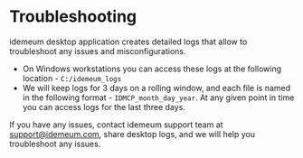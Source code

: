 # Troubleshooting

idemeum desktop application creates detailed logs that allow to troubleshoot any issues and misconfigurations. 

- On Windows workstations you can access these logs at the following location - `C:/idemeum_logs`
- We will keep logs for 3 days on a rolling window, and each file is named in the following format - `IDMCP_month_day_year`. At any given point in time you can access logs for the last three days. 

If you have any issues, contact idemeum support team at [support@idemeum.com](mailto:support@idemeum.com), share desktop logs, and we will help you troubleshoot any issues. 
